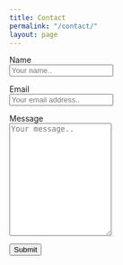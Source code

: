 ```yaml
---
title: Contact
permalink: "/contact/"
layout: page
---
```


 <div class="container">
  <form action="action_page.php">
<p>
    <label for="fname">Name</label><br />
    <input type="text" id="name" name="name" placeholder="Your name.."></p>
<p>
    <label for="lname">Email</label><br />
    <input type="text" id="email" name="email" placeholder="Your email address.."></p>
<p>
    <label for="message">Message</label><br />
    <textarea id="subject" name="message" placeholder="Your message.." style="height:200px"></textarea></p>
<p>
    <input type="submit" value="Submit">
</p>
  </form>
</div> 